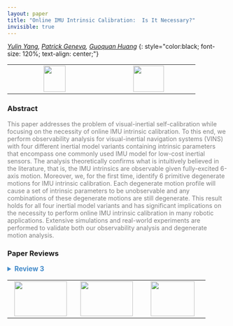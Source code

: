 ```yaml
---
layout: paper
title: "Online IMU Intrinsic Calibration:  Is It Necessary?"
invisible: true
---
```

*[Yulin Yang](http://udel.edu/~yuyang/), [Patrick Geneva](http://udel.edu/~pgeneva/), [Guoquan Huang](http://udel.edu/~ghuang/)*
{: style="color:black; font-size: 120%; text-align: center;"}

<table width="20%"> <tr>
<td style="width: 20%; text-align: center;"><a href="http://www.roboticsproceedings.org/rss16/p026.pdf"><img src="{{ site.baseurl }}/images/paper_link.png"
width = "50"  height = "60"/> </a> </td>

<td style="width: 20%; text-align: center;"><a href="nan"><img src="{{ site.baseurl }}/images/pheedloop_link.png"
width = "70"  height = "60"/> </a> </td>

</tr></table>

### Abstract
<html><p style="color:gray; font-size: 100%; text-align: justified;">
This paper addresses the problem of visual-inertial self-calibration while focusing on the necessity of online IMU intrinsic calibration. To this end, we perform observability analysis for visual-inertial navigation systems (VINS) with four different inertial  model variants containing intrinsic parameters that encompass one commonly used IMU model for low-cost inertial sensors. The analysis theoretically confirms what is intuitively believed in the literature, that is, the IMU intrinsics are observable given fully-excited 6-axis motion. Moreover, we, for the first time, identify 6 primitive degenerate motions for IMU intrinsic calibration. Each degenerate motion profile will cause a set of intrinsic parameters to be unobservable and any combinations of these degenerate motions are still degenerate. This result holds for all four inertial model variants and has significant implications on the necessity to perform online IMU intrinsic calibration in many robotic applications. Extensive  simulations and real-world experiments are performed to validate both our observability analysis and degenerate motion analysis.
</p></html>

### Paper Reviews
<details><summary style="font-size:110%; color:#438BCA; cursor: pointer;"><b> Review 3</b></summary>
<p style="color:gray; font-size: 100%; text-align: justified; white-space: pre-line">
The observability analysis for the model in [21] is valuable, since the identification of degenerate motions is important to avoid filter inconsistency and other problems. The authors describe four different IMU models in Section II.B, but the reviewer is uncertain why models 'imu3' and 'imu4' are valuable? The use of matrices containing nine parameters does not seem to be physically motivated? The model in [21] already captures known axis scale factor and axis misalignment effects (that are physical) - adding more degrees of freedom would seem only to make the problem much harder / more prone to degeneracies. Can the authors comment on this? The observability analysis is also based on linearization - a fully nonlinear analysis might provide further insight.

It it not surprising that the results in Table III show that an IMU with fixed, 'bad' calibration leads to estimator inconsistency (as seen in the NEES scores). What is surprising, to the reviewer, is that inconsistency does not appear to manifest in the simulation results shown in Figures 4 and 5; although the three-sigma bounds do not decrease much for several of the parameters, all of the estimates appear to stay within their respective bounds. Typically, for unobservable states/parameters, the values wander outside of the bounds - perhaps the motion was not sufficiently 'degenerate'?

Section IV.D can be removed - it is already very clear from the models presented in Section II.B (and is otherwise known) that an over-parameterization with an additional rotation makes the system unobservable/unidentifiable (because the kinematic chain then has three redundant DOFs that are arbitrary). It is not necessary to provide simulation results that show this - the space would likely be better dedicated to other aspects of the problem 

Minor notes: there are a few grammatical errors in the paper that should be fixed, e.g., in the first sentence of the Introduction, "visual-inertial navigation system (VINS) [10] has gained great popularity" is not correct. Also, in Section II.C, the authors use the phrase "denotes JPL quaternion" - I believe they mean that the JPL quaternion convention is uses but this should be clarified (and the sentence is not grammatically correct).
</p> </details>

<table width="100%"><tr><td style="width: 30%; text-align: center;"><a href="{{ site.baseurl }}/program/papers/25"> <img src="{{ site.baseurl }}/images/previous_icon.png" width = "120"  height = "80"/> </a> </td>

<td style="width: 30%; text-align: center;"><a href="{{ site.baseurl }}/program/papers"> <img src="{{ site.baseurl }}/images/overview_icon.png" width = "120"  height = "80"/> </a> </td> 

<td style="width: 30%; text-align: center;"><a href="{{ site.baseurl }}/program/papers/27"> <img src="{{ site.baseurl }}/images/next_icon.png" width = "100"  height = "80"/> </a> </td> 

</tr></table>


